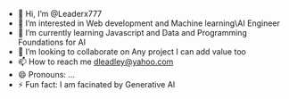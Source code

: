 - 👋 Hi, I’m @Leaderx777
- 👀 I’m interested in Web development and Machine learning\AI Engineer 
- 🌱 I’m currently learning Javascript and Data and Programming Foundations for AI 
- 💞️ I’m looking to collaborate on Any project I can add value too
- 📫 How to reach me dleadley@yahoo.com
- 😄 Pronouns: ...
- ⚡ Fun fact: I am facinated by Generative AI 

<!---
Leaderx777/Leaderx777 is a ✨ special ✨ repository because its `README.md` (this file) appears on your GitHub profile.
You can click the Preview link to take a look at your changes.
--->
